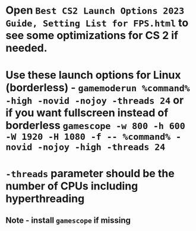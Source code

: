 # Open `Best CS2 Launch Options 2023 Guide, Setting List for FPS.html` to see some optimizations for CS 2 if needed.

# Use these launch options for Linux (borderless) - `gamemoderun %command% -high -novid -nojoy -threads 24` or if you want fullscreen instead of borderless `gamescope -w 800 -h 600 -W 1920 -H 1080 -f -- %command% -novid -nojoy -high -threads 24`

# `-threads` parameter should be the number of CPUs including hyperthreading

## Note - install `gamescope` if missing
